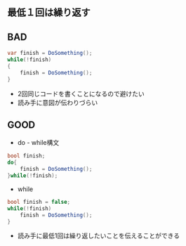 ## 最低１回は繰り返す

## BAD

```c#
var finish = DoSomething();
while(!finish)
{
    finish = DoSomething();
}
```

- 2回同じコードを書くことになるので避けたい
- 読み手に意図が伝わりづらい

## GOOD

- do - while構文

```c#
bool finish;
do{
    finish = DoSomething();
}while(!finish);
```

- while

```c#
bool finish = false;
while(!finish)
    finish = DoSomething();
}
```

- 読み手に最低1回は繰り返したいことを伝えることができる
